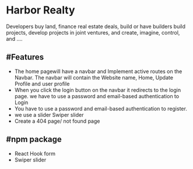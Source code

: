 
#  Harbor Realty


Developers buy land, finance real estate deals, build or have builders build projects, develop projects in joint ventures, and create, imagine, control, and ....



## #Features 

 - The home pagewill have a navbar and Implement active routes on
 the Navbar. The navbar will contain the Website name, Home, Update
 Profile and user profile
 - When you click the login button on the navbar it redirects to
 the login page. we have to use a password and email-based
 authentication to Login
 -  You have to use a password and email-based
 authentication to register.
 - we use  a slider Swiper slider
 -  Create a 404 page/ not found page
## #npm package 
-  React Hook form
-  Swiper slider
